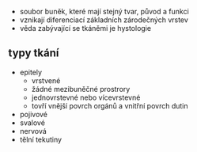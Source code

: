- soubor buněk, které mají stejný tvar, původ a funkci
- vznikají diferenciací základních zárodečných vrstev
- věda zabývající se tkáněmi je hystologie
## typy tkání
- epitely
	- vrstvené
	- žádné mezibuněčné prostrory
	- jednovrstevné nebo vícevrstevné
	- tovří vnější povrch orgánů a vnitřní povrch dutin
- pojivové
- svalové
- nervová
- tělní tekutiny
